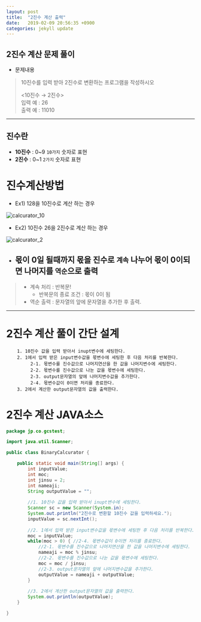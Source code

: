 ```yaml
---
layout: post
title:  "2진수 계산 출력"
date:   2019-02-09 20:56:35 +0900
categories: jekyll update
---
```


## 2진수 계산 문제 풀이

* 문제내용

>10진수를 입력 받아 2진수로 변환하는 프로그램을 작성하시오			
>
>			
><10진수 → 2진수>			
>입력 예 : 26			
>출력 예 : 11010	

---

## 진수란

* __10진수__ : 0~9 `10가지` 숫자로 표현
* __2진수__  : 0~1 `2가지` 숫자로 표현

# 진수계산방법

* Ex1) 128을 10진수로 계산 하는 경우

![calcurator_10](https://user-images.githubusercontent.com/47468250/52527649-9e978400-2d0f-11e9-90ca-9ee29ced332d.png)


* Ex2) 10진수 26을 2진수로 계산 하는 경우

![calcurator_2](https://user-images.githubusercontent.com/47468250/52527678-edddb480-2d0f-11e9-9044-1d67fe6862bb.png)

* ## 몫이 0일 될때까지 몫을 진수로 `계속` 나누어 몫이 0이되면 나머지를 `역순`으로 출력

> * 계속 처리 : 반복문!
>     - 반복문의 종료 조건 : 몫이 0이 됨
> * 역순 출력 : 문자열의 앞에 문자열을 추가한 후 출력.

---

# 2진수 계산 풀이 간단 설계

```
    1. 10진수 값을 입력 받아서 inupt변수에 세팅한다.
    2. 1에서 입력 받은 input변수값을 몫변수에 세팅한 후 다음 처리를 반복한다.
         2-1. 몫변수를 진수값으로 나머지연산을 한 값을 나머지변수에 세팅한다.
         2-2. 몫변수를 진수값으로 나눈 값을 몫변수에 세팅한다.
         2-3. output문자열의 앞에 나머지변수값을 추가한다.
         2-4. 몫변수값이 0이면 처리를 종료한다.
    3. 2에서 계산한 output문자열의 값을 출력한다.
```


# 2진수 계산 JAVA소스

```java
package jp.co.gcstest;

import java.util.Scanner;

public class BinaryCalcurator {

	public static void main(String[] args) {
		int inputValue;
		int moc;
		int jinsu = 2;
		int nameaji;
		String outputValue = "";
		
		//1. 10진수 값을 입력 받아서 inupt변수에 세팅한다.
		Scanner sc = new Scanner(System.in);
		System.out.println("2진수로 변환할 10진수 값을 입력하세요.");
		inputValue = sc.nextInt();
		
		//2. 1에서 입력 받은 input변수값을 몫변수에 세팅한 후 다음 처리를 반복한다.
		moc = inputValue;
		while(moc > 0) { //2-4. 몫변수값이 0이면 처리를 종료한다.
			//2-1. 몫변수를 진수값으로 나머지연산을 한 값을 나머지변수에 세팅한다.
			nameaji = moc % jinsu;
			//2-2. 몫변수를 진수값으로 나눈 값을 몫변수에 세팅한다.
			moc = moc / jinsu;
			//2-3. output문자열의 앞에 나머지변수값을 추가한다.
			outputValue = nameaji + outputValue;
		}
		
		//3. 2에서 계산한 output문자열의 값을 출력한다.
		System.out.println(outputValue);
	}

}
```